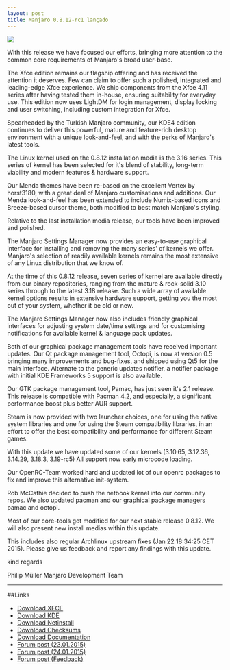 ```yaml
---
layout: post
title: Manjaro 0.8.12-rc1 lançado
---
```


<img src="{{ site.baseurl }}/images/manjaro-0.8.12-xfce.jpg">

With this release we have focused our efforts, bringing more attention to the common core requirements of Manjaro's broad user-base.

The Xfce edition remains our flagship offering and has received the attention it deserves. Few can claim to offer such a polished, integrated and leading-edge Xfce experience. We ship components from the Xfce 4.11 series after having tested them in-house, ensuring suitability for everyday use. This edition now uses LightDM for login management, display locking and user switching, including custom integration for Xfce.

Spearheaded by the Turkish Manjaro community, our KDE4 edition continues to deliver this powerful, mature and feature-rich desktop environment with a unique look-and-feel, and with the perks of Manjaro's latest tools.

The Linux kernel used on the 0.8.12 installation media is the 3.16 series. This series of kernel has been selected for it's blend of stability, long-term viability and modern features & hardware support.

Our Menda themes have been re-based on the excellent Vertex by horst3180, with a great deal of Manjaro customisations and additions. Our Menda look-and-feel has been extended to include Numix-based icons and Breeze-based cursor theme, both modified to best match Manjaro's styling.

Relative to the last installation media release, our tools have been improved and polished.

The Manjaro Settings Manager now provides an easy-to-use graphical interface for installing and removing the many series' of kernels we offer. Manjaro's selection of readily available kernels remains the most extensive of any Linux distribution that we know of.

At the time of this 0.8.12 release, seven series of kernel are available directly from our binary repositories, ranging from the mature & rock-solid 3.10 series through to the latest 3.18 release. Such a wide array of available kernel options results in extensive hardware support, getting you the most out of your system, whether it be old or new.

The Manjaro Settings Manager now also includes friendly graphical interfaces for adjusting system date/time settings and for customising notifications for available kernel & language pack updates.

Both of our graphical package management tools have received important updates. Our Qt package management tool, Octopi, is now at version 0.5 bringing many improvements and bug-fixes, and shipped using Qt5 for the main interface. Alternate to the generic updates notifier, a notifier package with initial KDE Frameworks 5 support is also available.

Our GTK package management tool, Pamac, has just seen it's 2.1 release. This release is compatible with Pacman 4.2, and especially, a significant performance boost plus better AUR support.

Steam is now provided with two launcher choices, one for using the native system libraries and one for using the Steam compatibility libraries, in an effort to offer the best compatibility and performance for different Steam games.

With this update we have updated some of our kernels (3.10.65, 3.12.36, 3.14.29, 3.18.3, 3.19-rc5) All support now early microcode loading.

Our OpenRC-Team worked hard and updated lot of our openrc packages to fix and improve this alternative init-system.

Rob McCathie decided to push the netbook kernel into our community repos. We also updated pacman and our graphical package managers pamac and octopi.

Most of our core-tools got modified for our next stable release 0.8.12. We will also present new install medias within this update.

This includes also regular Archlinux upstream fixes (Jan 22 18:34:25 CET 2015).
Please give us feedback and report any findings with this update.

kind regards

Philip Müller
Manjaro Development Team

----

##Links

* [Download XFCE](http://sourceforge.net/projects/manjarotest/files/0.8.12/xfce/0.8.12-rc1/)
* [Download KDE](http://sourceforge.net/projects/manjarotest/files/0.8.12/kde/0.8.12-rc1/)
* [Download Netinstall](http://sourceforge.net/projects/manjarotest/files/0.8.12/netinstall/0.8.12-rc1/)
* [Download Checksums](http://sourceforge.net/projects/manjarotest/files/0.8.12/checksums/0.8.12-rc1/)
* [Download Documentation](http://sourceforge.net/projects/manjarotest/files/0.8.12/documentation/0.8.12-rc1/)
* [Forum post (23.01.2015)](https://forum.manjaro.org/index.php?topic=19827.0)
* [Forum post (24.01.2015)](https://forum.manjaro.org/index.php?topic=19852.0)
* [Forum post (Feedback)](https://forum.manjaro.org/index.php?topic=19853.0)
